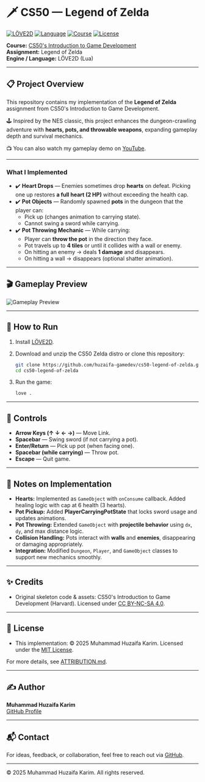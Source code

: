 # 🗡️ CS50 — Legend of Zelda  

[![LÖVE2D](https://img.shields.io/badge/Engine-L%C3%96VE2D-informational)](https://love2d.org/)
[![Language](https://img.shields.io/badge/Language-Lua-blue)](https://www.lua.org/)
[![Course](https://img.shields.io/badge/Course-CS50G-red)](https://cs50.harvard.edu/games/)
[![License](https://img.shields.io/badge/License-MIT-green)](LICENSE)

**Course:** [CS50's Introduction to Game Development](https://cs50.harvard.edu/games/)  
**Assignment:** Legend of Zelda  
**Engine / Language:** LÖVE2D (Lua)  

---

## 📋 Project Overview  

This repository contains my implementation of the **Legend of Zelda** assignment from CS50's Introduction to Game Development.  

🕹️ Inspired by the NES classic, this project enhances the dungeon-crawling adventure with **hearts, pots, and throwable weapons**, expanding gameplay depth and survival mechanics.  

📺 You can also watch my gameplay demo on [YouTube](https://youtu.be/2jVrMHtXrbk?si=89M16LnBJWaZZ5Mi).

---

### What I Implemented  

- ✔️ **Heart Drops** — Enemies sometimes drop **hearts** on defeat. Picking one up restores **a full heart (2 HP)** without exceeding the health cap.  
- ✔️ **Pot Objects** — Randomly spawned **pots** in the dungeon that the player can:  
  - Pick up (changes animation to carrying state).  
  - Cannot swing a sword while carrying.  
- ✔️ **Pot Throwing Mechanic** — While carrying:  
  - Player can **throw the pot** in the direction they face.  
  - Pot travels up to **4 tiles** or until it collides with a wall or enemy.  
  - On hitting an enemy → deals **1 damage** and disappears.  
  - On hitting a wall → disappears (optional shatter animation).  

---

## 🎬 Gameplay Preview  

![Gameplay Preview](docs/gameplay.gif)  

---

## 🚀 How to Run  

1. Install [LÖVE2D](https://love2d.org/).  

2. Download and unzip the CS50 Zelda distro or clone this repository:  

   ```bash
   git clone https://github.com/huzaifa-gamedev/cs50-legend-of-zelda.git
   cd cs50-legend-of-zelda
   ```  

3. Run the game:  

   ```bash
   love .
   ```  

---

## 🎯 Controls  

- **Arrow Keys (↑ ↓ ← →)** — Move Link.  
- **Spacebar** — Swing sword (if not carrying a pot).  
- **Enter/Return** — Pick up pot (when facing one).  
- **Spacebar (while carrying)** — Throw pot.  
- **Escape** — Quit game.  

---

## 🧠 Notes on Implementation  

- **Hearts:** Implemented as `GameObject` with `onConsume` callback. Added healing logic with cap at 6 health (3 hearts).  
- **Pot Pickup:** Added **PlayerCarryingPotState** that locks sword usage and updates animations.  
- **Pot Throwing:** Extended `GameObject` with **projectile behavior** using `dx`, `dy`, and max distance logic.  
- **Collision Handling:** Pots interact with **walls** and **enemies**, disappearing or damaging appropriately.  
- **Integration:** Modified `Dungeon`, `Player`, and `GameObject` classes to support new mechanics smoothly.  

---

## ✨ Credits  

- Original skeleton code & assets: CS50's Introduction to Game Development (Harvard). Licensed under [CC BY-NC-SA 4.0](https://creativecommons.org/licenses/by-nc-sa/4.0/).  

---

## 📄 License  

- This implementation: © 2025 Muhammad Huzaifa Karim. Licensed under the [MIT License](LICENSE).  

For more details, see [ATTRIBUTION.md](ATTRIBUTION.md).  

---

## ✍️ Author  

**Muhammad Huzaifa Karim**  
[GitHub Profile](https://github.com/huzaifakarim1)  

---

## 📬 Contact  

For ideas, feedback, or collaboration, feel free to reach out via [GitHub](https://github.com/huzaifakarim1).  

---

© 2025 Muhammad Huzaifa Karim. All rights reserved.  
